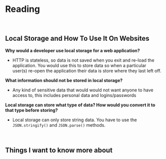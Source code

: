 # Reading

<br>

## Local Storage and How To Use It On Websites

**Why would a developer use local storage for a web application?**

- HTTP is stateless, so data is not saved when you exit and re-load the application. You would use this to store data so when a particular user(s) re-open the application their data is store where they last left off.

**What information should not be stored in local storage?**

- Any kind of sensitive data that would would not want anyone to have access to, this includes personal data and logins/passwords

**Local storage can store what type of data? How would you convert it to that type before storing?**

- Local storage can only store string data. You have to use the <code>JSON.stringify()</code> and <code>JSON.parse()</code> methods.

<br>

## Things I want to know more about
